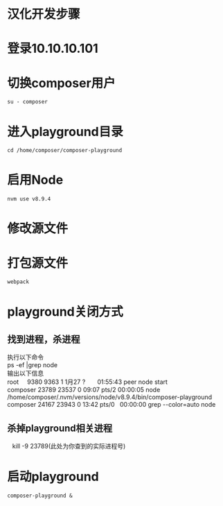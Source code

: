 # 汉化开发步骤

# 登录10.10.10.101
# 切换composer用户
    su - composer
# 进入playground目录
    cd /home/composer/composer-playground
# 启用Node
    nvm use v8.9.4
# 修改源文件
# 打包源文件
    webpack
# playground关闭方式
## 找到进程，杀进程  
执行以下命令  
    ps -ef |grep node  
输出以下信息  
    root      9380  9363  1 1月27 ?       01:55:43 peer node start  
    composer 23789 23537  0 09:07 pts/2    00:00:05 node /home/composer/.nvm/versions/node/v8.9.4/bin/composer-playground  
    composer 24167 23943  0 13:42 pts/0    00:00:00 grep --color=auto node  
## 杀掉playground相关进程  
    kill -9 23789(此处为你查到的实际进程号)  
# 启动playground 
    composer-playground &
    
